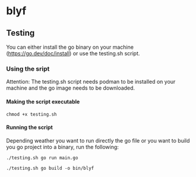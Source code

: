 # blyf

## Testing

You can either install the go binary on your machine (https://go.dev/doc/install) or use the testing.sh script.

### Using the sript

Attention: The testing.sh script needs podman to be installed on your machine and the go image needs to be downloaded.

#### Making the script executable

```
chmod +x testing.sh
```

#### Running the script

Depending weather you want to run directly the go file or you want to build you go project into a binary, run the following:

```
./testing.sh go run main.go
```

```
./testing.sh go build -o bin/blyf
```
